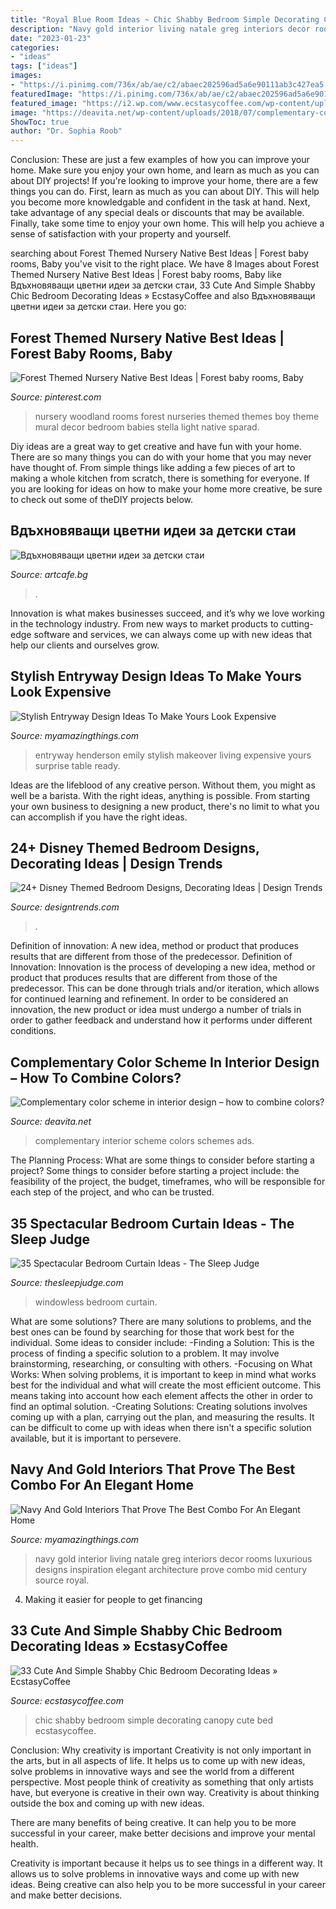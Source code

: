 ```yaml
---
title: "Royal Blue Room Ideas ~ Chic Shabby Bedroom Simple Decorating Canopy Cute Bed Ecstasycoffee"
description: "Navy gold interior living natale greg interiors decor rooms luxurious designs inspiration elegant architecture prove combo mid century source royal"
date: "2023-01-23"
categories:
- "ideas"
tags: ["ideas"]
images:
- "https://i.pinimg.com/736x/ab/ae/c2/abaec202596ad5a6e90111ab3c427ea5.jpg"
featuredImage: "https://i.pinimg.com/736x/ab/ae/c2/abaec202596ad5a6e90111ab3c427ea5.jpg"
featured_image: "https://i2.wp.com/www.ecstasycoffee.com/wp-content/uploads/2016/08/Shabby-Chic-Kids-Bedroom-With-A-Canopy-Bed.jpg"
image: "https://deavita.net/wp-content/uploads/2018/07/complementary-color-schemes-in-interior-design-choosing-main-color.jpg"
ShowToc: true
author: "Dr. Sophia Roob"
---
```



Conclusion: These are just a few examples of how you can improve your home. Make sure you enjoy your own home, and learn as much as you can about DIY projects!
If you're looking to improve your home, there are a few things you can do. First, learn as much as you can about DIY. This will help you become more knowledgable and confident in the task at hand. Next, take advantage of any special deals or discounts that may be available. Finally, take some time to enjoy your own home. This will help you achieve a sense of satisfaction with your property and yourself.

	

		
searching about Forest Themed Nursery Native Best Ideas | Forest baby rooms, Baby you've visit to the right place. We have 8 Images about Forest Themed Nursery Native Best Ideas | Forest baby rooms, Baby like Вдъхновяващи цветни идеи за детски стаи, 33 Cute And Simple Shabby Chic Bedroom Decorating Ideas » EcstasyCoffee and also Вдъхновяващи цветни идеи за детски стаи. Here you go:
		
    
## Forest Themed Nursery Native Best Ideas | Forest Baby Rooms, Baby

<img loading=lazy src="https://i.pinimg.com/736x/ab/ae/c2/abaec202596ad5a6e90111ab3c427ea5.jpg" onerror="this.onerror=null;this.src='https://tse1.mm.bing.net/th?id=OIP.W99FrTEKc7r_Yk3Url3dpgHaJ3&amp;pid=15.1';" alt="Forest Themed Nursery Native Best Ideas | Forest baby rooms, Baby">

_Source: pinterest.com_

>nursery woodland rooms forest nurseries themed themes boy theme mural decor bedroom babies stella light native sparad. 

	

Diy ideas are a great way to get creative and have fun with your home. There are so many things you can do with your home that you may never have thought of. From simple things like adding a few pieces of art to making a whole kitchen from scratch, there is something for everyone. If you are looking for ideas on how to make your home more creative, be sure to check out some of theDIY projects below.

    
## Вдъхновяващи цветни идеи за детски стаи

<img loading=lazy src="https://artcafe.bg/wp-content/uploads/2013/11/16-Blue-white-kids-room.jpeg" onerror="this.onerror=null;this.src='https://tse2.mm.bing.net/th?id=OIP.-YVua2gcjYkmej8rfADUMwHaEK&amp;pid=15.1';" alt="Вдъхновяващи цветни идеи за детски стаи">

_Source: artcafe.bg_

>. 

	

Innovation is what makes businesses succeed, and it’s why we love working in the technology industry. From new ways to market products to cutting-edge software and services, we can always come up with new ideas that help our clients and ourselves grow.

    
## Stylish Entryway Design Ideas To Make Yours Look Expensive

<img loading=lazy src="https://myamazingthings.com/wp-content/uploads/2017/08/entryway-ideas-5.jpg" onerror="this.onerror=null;this.src='https://tse1.mm.bing.net/th?id=OIP.Z70zEedW5ufZu1yg3yQxlQHaLb&amp;pid=15.1';" alt="Stylish Entryway Design Ideas To Make Yours Look Expensive">

_Source: myamazingthings.com_

>entryway henderson emily stylish makeover living expensive yours surprise table ready. 

	

Ideas are the lifeblood of any creative person. Without them, you might as well be a barista. With the right ideas, anything is possible. From starting your own business to designing a new product, there's no limit to what you can accomplish if you have the right ideas.

    
## 24+ Disney Themed Bedroom Designs, Decorating Ideas | Design Trends

<img loading=lazy src="https://images.designtrends.com/wp-content/uploads/2016/03/22104328/Excellent-Disney-Themed-Bedroom.jpg" onerror="this.onerror=null;this.src='https://tse3.mm.bing.net/th?id=OIP.HC00GG2gR4zevBzqOTzfwAHaJ_&amp;pid=15.1';" alt="24+ Disney Themed Bedroom Designs, Decorating Ideas | Design Trends">

_Source: designtrends.com_

>. 

	

Definition of innovation: A new idea, method or product that produces results that are different from those of the predecessor.
Definition of Innovation: 
Innovation is the process of developing a new idea, method or product that produces results that are different from those of the predecessor. This can be done through trials and/or iteration, which allows for continued learning and refinement. In order to be considered an innovation, the new product or idea must undergo a number of trials in order to gather feedback and understand how it performs under different conditions.

    
## Complementary Color Scheme In Interior Design – How To Combine Colors?

<img loading=lazy src="https://deavita.net/wp-content/uploads/2018/07/complementary-color-schemes-in-interior-design-choosing-main-color.jpg" onerror="this.onerror=null;this.src='https://tse4.mm.bing.net/th?id=OIP.L5EuplazRdvJ4i1WFqFwLAHaFS&amp;pid=15.1';" alt="Complementary color scheme in interior design – how to combine colors?">

_Source: deavita.net_

>complementary interior scheme colors schemes ads. 

	

The Planning Process: What are some things to consider before starting a project?
Some things to consider before starting a project include: the feasibility of the project, the budget, timeframes, who will be responsible for each step of the project, and who can be trusted.

    
## 35 Spectacular Bedroom Curtain Ideas - The Sleep Judge

<img loading=lazy src="https://www.thesleepjudge.com/wp-content/uploads/2017/08/Windowless.jpg" onerror="this.onerror=null;this.src='https://tse1.mm.bing.net/th?id=OIP.ty0t1gygHwpGg0kguIgDLAHaLH&amp;pid=15.1';" alt="35 Spectacular Bedroom Curtain Ideas - The Sleep Judge">

_Source: thesleepjudge.com_

>windowless bedroom curtain. 

	

What are some solutions?
There are many solutions to problems, and the best ones can be found by searching for those that work best for the individual. Some ideas to consider include: 
-Finding a Solution: This is the process of finding a specific solution to a problem. It may involve brainstorming, researching, or consulting with others. 
-Focusing on What Works: When solving problems, it is important to keep in mind what works best for the individual and what will create the most efficient outcome. This means taking into account how each element affects the other in order to find an optimal solution. 
-Creating Solutions: Creating solutions involves coming up with a plan, carrying out the plan, and measuring the results. It can be difficult to come up with ideas when there isn't a specific solution available, but it is important to persevere.

    
## Navy And Gold Interiors That Prove The Best Combo For An Elegant Home

<img loading=lazy src="http://myamazingthings.com/wp-content/uploads/2017/10/navy-gold-interior-12-.jpg" onerror="this.onerror=null;this.src='https://tse4.mm.bing.net/th?id=OIP.00QOHlg7Vb_FuM_HIr57eQHaJ3&amp;pid=15.1';" alt="Navy And Gold Interiors That Prove The Best Combo For An Elegant Home">

_Source: myamazingthings.com_

>navy gold interior living natale greg interiors decor rooms luxurious designs inspiration elegant architecture prove combo mid century source royal. 

	

4. Making it easier for people to get financing 

    
## 33 Cute And Simple Shabby Chic Bedroom Decorating Ideas » EcstasyCoffee

<img loading=lazy src="https://i2.wp.com/www.ecstasycoffee.com/wp-content/uploads/2016/08/Shabby-Chic-Kids-Bedroom-With-A-Canopy-Bed.jpg" onerror="this.onerror=null;this.src='https://tse3.mm.bing.net/th?id=OIP.oVXacVJx3FoYQ5XCMhbWGAHaJ4&amp;pid=15.1';" alt="33 Cute And Simple Shabby Chic Bedroom Decorating Ideas » EcstasyCoffee">

_Source: ecstasycoffee.com_

>chic shabby bedroom simple decorating canopy cute bed ecstasycoffee. 

	

Conclusion: Why creativity is important
Creativity is not only important in the arts, but in all aspects of life. It helps us to come up with new ideas, solve problems in innovative ways and see the world from a different perspective.
Most people think of creativity as something that only artists have, but everyone is creative in their own way. Creativity is about thinking outside the box and coming up with new ideas.

There are many benefits of being creative. It can help you to be more successful in your career, make better decisions and improve your mental health.

Creativity is important because it helps us to see things in a different way. It allows us to solve problems in innovative ways and come up with new ideas. Being creative can also help you to be more successful in your career and make better decisions.

